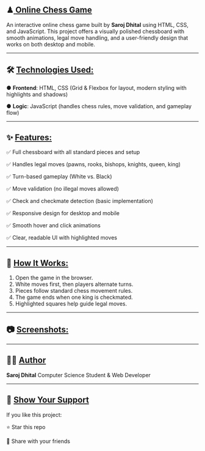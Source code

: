 ## ♟<u> **Online Chess Game**</u>
An interactive online chess game built by **Saroj Dhital** using HTML, CSS, and JavaScript. 
This project offers a visually polished chessboard with smooth animations, legal move handling, and a user-friendly design that works on both desktop and mobile.
***
## 🛠️ <u>**Technologies Used:**</u>
● **Frontend**: HTML, CSS (Grid & Flexbox for layout, modern styling with highlights and shadows)

● **Logic**: JavaScript (handles chess rules, move validation, and gameplay flow)
***
## ✨ <u>**Features:**</u>
✅ Full chessboard with all standard pieces and setup

✅ Handles legal moves (pawns, rooks, bishops, knights, queen, king)

✅ Turn-based gameplay (White vs. Black)

✅ Move validation (no illegal moves allowed)

✅ Check and checkmate detection (basic implementation)

✅ Responsive design for desktop and mobile

✅ Smooth hover and click animations

✅ Clear, readable UI with highlighted moves
***
## 🚀 <u>**How It Works:**</u>
1. Open the game in the browser.
2. White moves first, then players alternate turns.
3. Pieces follow standard chess movement rules.
4. The game ends when one king is checkmated.
5. Highlighted squares help guide legal moves.
***
## 📷 <u>**Screenshots:**</u>
***
## 👨‍💻 <u>**Author**</u>
**Saroj Dhital** Computer Science Student & Web Developer
***
## 🌟 <u>**Show Your Support**</u>
If you like this project:

⭐ Star this repo

🔗 Share with your friends
